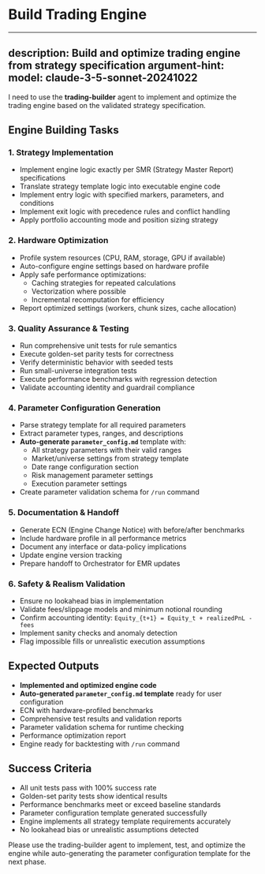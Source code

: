 # Build Trading Engine

---
description: Build and optimize trading engine from strategy specification
argument-hint: 
model: claude-3-5-sonnet-20241022
---

I need to use the **trading-builder** agent to implement and optimize the trading engine based on the validated strategy specification.

## Engine Building Tasks

### 1. **Strategy Implementation**
- Implement engine logic exactly per SMR (Strategy Master Report) specifications
- Translate strategy template logic into executable engine code
- Implement entry logic with specified markers, parameters, and conditions
- Implement exit logic with precedence rules and conflict handling
- Apply portfolio accounting mode and position sizing strategy

### 2. **Hardware Optimization**
- Profile system resources (CPU, RAM, storage, GPU if available)
- Auto-configure engine settings based on hardware profile
- Apply safe performance optimizations:
  - Caching strategies for repeated calculations
  - Vectorization where possible
  - Incremental recomputation for efficiency
- Report optimized settings (workers, chunk sizes, cache allocation)

### 3. **Quality Assurance & Testing**
- Run comprehensive unit tests for rule semantics
- Execute golden-set parity tests for correctness
- Verify deterministic behavior with seeded tests
- Run small-universe integration tests
- Execute performance benchmarks with regression detection
- Validate accounting identity and guardrail compliance

### 4. **Parameter Configuration Generation**
- Parse strategy template for all required parameters
- Extract parameter types, ranges, and descriptions
- **Auto-generate `parameter_config.md`** template with:
  - All strategy parameters with their valid ranges
  - Market/universe settings from strategy template
  - Date range configuration section
  - Risk management parameter settings
  - Execution parameter settings
- Create parameter validation schema for `/run` command

### 5. **Documentation & Handoff**
- Generate ECN (Engine Change Notice) with before/after benchmarks
- Include hardware profile in all performance metrics
- Document any interface or data-policy implications
- Update engine version tracking
- Prepare handoff to Orchestrator for EMR updates

### 6. **Safety & Realism Validation**
- Ensure no lookahead bias in implementation
- Validate fees/slippage models and minimum notional rounding
- Confirm accounting identity: `Equity_{t+1} = Equity_t + realizedPnL - fees`
- Implement sanity checks and anomaly detection
- Flag impossible fills or unrealistic execution assumptions

## Expected Outputs
- **Implemented and optimized engine code**
- **Auto-generated `parameter_config.md` template** ready for user configuration
- ECN with hardware-profiled benchmarks
- Comprehensive test results and validation reports
- Parameter validation schema for runtime checking
- Performance optimization report
- Engine ready for backtesting with `/run` command

## Success Criteria
- All unit tests pass with 100% success rate
- Golden-set parity tests show identical results
- Performance benchmarks meet or exceed baseline standards
- Parameter configuration template generated successfully
- Engine implements all strategy template requirements accurately
- No lookahead bias or unrealistic assumptions detected

Please use the trading-builder agent to implement, test, and optimize the engine while auto-generating the parameter configuration template for the next phase.